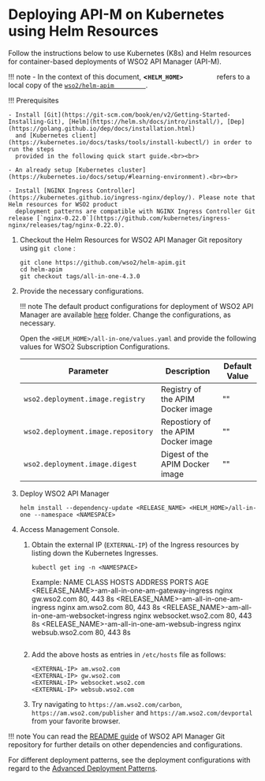 # Deploying API-M on Kubernetes using Helm Resources

Follow the instructions below to use Kubernetes (K8s) and Helm resources for container-based deployments of WSO2 API Manager (API-M).

!!! note
        -   In the context of this document, **&lt;`HELM_HOME>         `** refers to a local copy of the [`wso2/helm-apim         `](https://github.com/wso2/helm-apim/).

!!! Prerequisites
    
    - Install [Git](https://git-scm.com/book/en/v2/Getting-Started-Installing-Git), [Helm](https://helm.sh/docs/intro/install/), [Dep](https://golang.github.io/dep/docs/installation.html)
      and [Kubernetes client](https://kubernetes.io/docs/tasks/tools/install-kubectl/) in order to run the steps
      provided in the following quick start guide.<br><br>
    
    - An already setup [Kubernetes cluster](https://kubernetes.io/docs/setup/#learning-environment).<br><br>
    
    - Install [NGINX Ingress Controller](https://kubernetes.github.io/ingress-nginx/deploy/). Please note that Helm resources for WSO2 product
      deployment patterns are compatible with NGINX Ingress Controller Git release [`nginx-0.22.0`](https://github.com/kubernetes/ingress-nginx/releases/tag/nginx-0.22.0).

1.  Checkout the Helm Resources for WSO2 API Manager Git repository using `git clone` :

    ``` 
    git clone https://github.com/wso2/helm-apim.git
    cd helm-apim
    git checkout tags/all-in-one-4.3.0
    ```

2.  Provide the necessary configurations.

    !!! note
        The default product configurations for deployment of WSO2 API Manager are available [here](https://github.com/wso2/helm-apim/tree/all-in-one-4.3.0/all-in-one) folder. Change the configurations, as necessary.

    Open the `<HELM_HOME>/all-in-one/values.yaml` and provide the following values for WSO2 Subscription Configurations.
    
     
    | Parameter                                                                   | Description                                                                               | Default Value               |
    |-----------------------------------------------------------------------------|-------------------------------------------------------------------------------------------|-----------------------------|
    | `wso2.deployment.image.registry`                                                | Registry of the APIM Docker image                                                           | ""                          |
    | `wso2.deployment.image.repository`                                                | Repostiory of the APIM Docker image                                                           | ""                          |
    | `wso2.deployment.image.digest`                                                | Digest of the APIM Docker image                                                           | ""                          |

3. Deploy WSO2 API Manager

    ```
    helm install --dependency-update <RELEASE_NAME> <HELM_HOME>/all-in-one --namespace <NAMESPACE>
    ```

4.  Access Management Console.

    1.  Obtain the external IP (`EXTERNAL-IP`) of the Ingress resources by listing down the Kubernetes Ingresses.
    
        ```
        kubectl get ing -n <NAMESPACE>
        ```
        Example:
        NAME                                      CLASS   HOSTS                     ADDRESS   PORTS     AGE
        <RELEASE_NAME>-am-all-in-one-am-gateway-ingress     nginx   gw.wso2.com                    80, 443   8s
        <RELEASE_NAME>-am-all-in-one-am-ingress             nginx   am.wso2.com                    80, 443   8s
        <RELEASE_NAME>-am-all-in-one-am-websocket-ingress   nginx   websocket.wso2.com             80, 443   8s
        <RELEASE_NAME>-am-all-in-one-am-websub-ingress      nginx   websub.wso2.com                80, 443   8s
        ```

    2.  Add the above hosts as entries in `/etc/hosts` file as follows:
    
          ```
          <EXTERNAL-IP>	am.wso2.com
          <EXTERNAL-IP>	gw.wso2.com
          <EXTERNAL-IP>	websocket.wso2.com
          <EXTERNAL-IP>	websub.wso2.com
          ```

    3.  Try navigating to `https://am.wso2.com/carbon`, `https://am.wso2.com/publisher` and `https://am.wso2.com/devportal` from your favorite browser.
    
!!! note
    You can read the [README guide](https://github.com/wso2/helm-apim/tree/all-in-one-4.4.0/all-in-one/README.md) of WSO2 API Manager Git repository for further details on other dependencies and configurations.

For different deployment patterns, see the deployment configurations with regard to the [Advanced Deployment Patterns]({{base_path}}/install-and-setup/setup/deployment-overview/).
